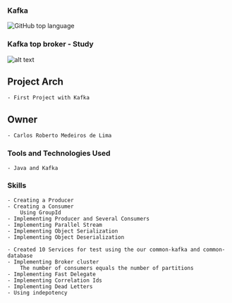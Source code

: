 ### Kafka 

![GitHub top language](https://img.shields.io/github/languages/top/CarlosRobertoMedeiros/Backend-Java-red)
### Kafka top broker - Study

![alt text](https://www.adviseu.com.br/wp-content/uploads/2020/10/1-apache-kafka-ecosystem.jpgg)
## Project Arch
	- First Project with Kafka
	
## Owner

	- Carlos Roberto Medeiros de Lima

### Tools and Technologies Used ###
	- Java and Kafka
	
### Skills ###	
	- Creating a Producer
	- Creating a Consumer
		Using GroupId
	- Implementing Producer and Several Consumers
	- Implementing Parallel Stream
	- Implementing Object Serialization
	- Implementing Object Deserialization
	
	- Created 10 Services for test using the our common-kafka and common-database
	- Implementing Broker cluster
		The number of consumers equals the number of partitions
	- Implementing Fast Delegate
	- Implementing Correlation Ids
	- Implementing Dead Letters
	- Using indepotency
	
	
	
	
	
		
	
	
	
	
	
	
	

		